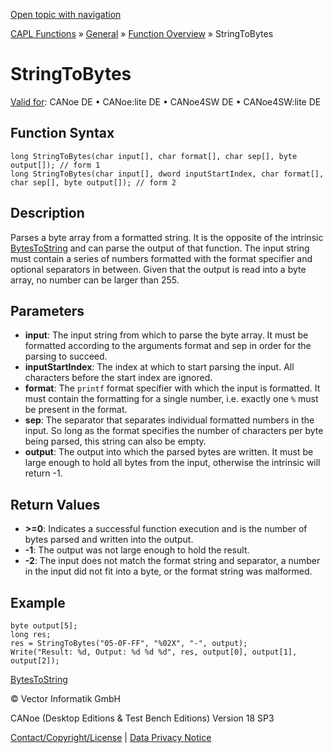 [Open topic with navigation](../../../../../CANoeDEFamily.htm#Topics/CAPLFunctions/Other/Functions/CAPLfunctionStringToBytes.md)

[CAPL Functions](../../CAPLfunctions.md) » [General](../CAPLGeneralStartPage.md) » [Function Overview](../CAPLfunctionsGeneralOverview.md) » StringToBytes

# StringToBytes

[Valid for](../../../Shared/FeatureAvailability.md): CANoe DE • CANoe:lite DE • CANoe4SW DE • CANoe4SW:lite DE

## Function Syntax

```plaintext
long StringToBytes(char input[], char format[], char sep[], byte output[]); // form 1
long StringToBytes(char input[], dword inputStartIndex, char format[], char sep[], byte output[]); // form 2
```

## Description

Parses a byte array from a formatted string. It is the opposite of the intrinsic [BytesToString](CAPLfunctionBytesToString.md) and can parse the output of that function. The input string must contain a series of numbers formatted with the format specifier and optional separators in between. Given that the output is read into a byte array, no number can be larger than 255.

## Parameters

- **input**: The input string from which to parse the byte array. It must be formatted according to the arguments format and sep in order for the parsing to succeed.
- **inputStartIndex**: The index at which to start parsing the input. All characters before the start index are ignored.
- **format**: The `printf` format specifier with which the input is formatted. It must contain the formatting for a single number, i.e. exactly one `%` must be present in the format.
- **sep**: The separator that separates individual formatted numbers in the input. So long as the format specifies the number of characters per byte being parsed, this string can also be empty.
- **output**: The output into which the parsed bytes are written. It must be large enough to hold all bytes from the input, otherwise the intrinsic will return -1.

## Return Values

- **>=0**: Indicates a successful function execution and is the number of bytes parsed and written into the output.
- **-1**: The output was not large enough to hold the result.
- **-2**: The input does not match the format string and separator, a number in the input did not fit into a byte, or the format string was malformed.

## Example

```plaintext
byte output[5];
long res;
res = StringToBytes("05-0F-FF", "%02X", "-", output);
Write("Result: %d, Output: %d %d %d", res, output[0], output[1], output[2]);
```

[BytesToString](CAPLfunctionBytesToString.md)

© Vector Informatik GmbH

CANoe (Desktop Editions & Test Bench Editions) Version 18 SP3

[Contact/Copyright/License](../../../Shared/ContactCopyrightLicense.md) | [Data Privacy Notice](https://www.vector.com/int/en/company/get-info/privacy-policy/)